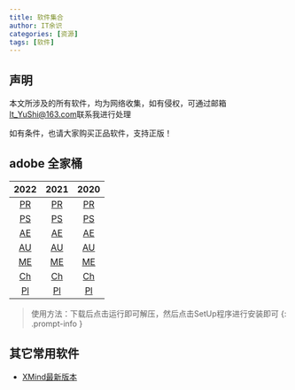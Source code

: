 ```yaml
---
title: 软件集合
author: IT余识
categories: [资源]
tags: [软件]
---
```


## 声明

本文所涉及的所有软件，均为网络收集，如有侵权，可通过邮箱<It_YuShi@163.com>联系我进行处理

如有条件，也请大家购买正品软件，支持正版！

## adobe 全家桶

|2022|2021|2020|
|:---:|:---:|:---:|
|[PR](https://www.aliyundrive.com/s/CmXTUsxvTiZ)|[PR](https://www.aliyundrive.com/s/Ltas2YTYPJv)|[PR](https://www.aliyundrive.com/s/ii9Cp9KYoba)|
|[PS](https://www.aliyundrive.com/s/eDuZ4Ng3BsN)|[PS](https://www.aliyundrive.com/s/xHGsRTi6Zgr)|[PS](https://www.aliyundrive.com/s/apVBnsZAMas)|
|[AE](https://www.aliyundrive.com/s/t2UVgm8J9nL)|[AE](https://www.aliyundrive.com/s/ER39tLhvNPK)|[AE](https://www.aliyundrive.com/s/GYVHefxn3RJ)|
|[AU](https://www.aliyundrive.com/s/Zyz4bXmDCCJ)|[AU](https://www.aliyundrive.com/s/eHEUcVgHfVN)|[AU](https://www.aliyundrive.com/s/tJpiofiSNJw)|
|[ME](https://www.aliyundrive.com/s/HCSUK53M76L)|[ME](https://www.aliyundrive.com/s/J5uB7eregWf)|[ME](https://www.aliyundrive.com/s/6CVqt5shWJS)|
|[Ch](https://www.aliyundrive.com/s/jb6Vbddbxar)|[Ch](https://www.aliyundrive.com/s/SYF9Ttn28Js)|[Ch](https://www.aliyundrive.com/s/itNKHFAF5o3)|
|[Pl](https://www.aliyundrive.com/s/hbgDWE33iQz)|[Pl](https://www.aliyundrive.com/s/2X46rpaDMLn)|[Pl](https://www.aliyundrive.com/s/cibjTHdYrBH)|


> 使用方法：下载后点击运行即可解压，然后点击SetUp程序进行安装即可
{: .prompt-info }

## 其它常用软件

- [XMind最新版本](/posts/XMind2022)